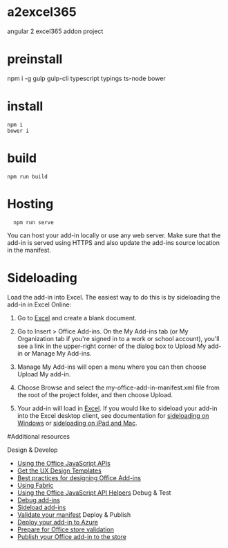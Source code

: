 # a2excel365
angular 2 excel365 addon project

# preinstall
npm i -g gulp gulp-cli typescript typings ts-node bower

# install

```
npm i
bower i
```

# build

```
npm run build
```

# Hosting
```
  npm run serve
```

You can host your add-in locally or use any web server. Make sure that the add-in is served using HTTPS and also update the add-ins source location in the manifest.

# Sideloading

Load the add-in into Excel. The easiest way to do this is by sideloading the add-in in Excel Online: 
1. Go to [Excel](https://office.live.com/start/Excel.aspx?auth=2&nf=1) and create a blank document.

2. Go to Insert > Office Add-ins.
 On the My Add-ins tab (or My Organization tab if you're signed in to a work or school account),
 you'll see a link in the upper-right corner of the dialog box to Upload My add-in or Manage My Add-ins.

3. Manage My Add-ins will open a menu where you can then choose Upload My add-in.

4. Choose Browse and select the my-office-add-in-manifest.xml file from the root of the project folder, and then choose Upload.

5. Your add-in will load in [Excel](https://office.live.com/start/Excel.aspx?auth=2&nf=1).
  If you would like to sideload your add-in into the Excel desktop client, see documentation for [sideloading on Windows](https://dev.office.com/docs/add-ins/testing/create-a-network-shared-folder-catalog-for-task-pane-and-content-add-ins) or [sideloading on iPad and Mac](https://dev.office.com/docs/add-ins/testing/sideload-an-office-add-in-on-ipad-and-mac).

#Additional resources

Design & Develop
  * [Using the Office JavaScript APIs](https://dev.office.com/reference/add-ins/javascript-api-for-office)
  * [Get the UX Design Templates](https://dev.office.com/docs/add-ins/design/ux-design-patterns)
  * [Best practices for designing Office Add-ins](https://dev.office.com/docs/add-ins/design/add-in-design)
  * [Using Fabric](http://dev.office.com/fabric#/get-started)
  * [Using the Office JavaScript API Helpers](https://github.com/OfficeDev/office-js-helpers)
Debug & Test
  * [Debug add-ins](https://dev.office.com/docs/add-ins/get-started/create-an-office-add-in-using-any-editor#debugging-your-office-add-in)
  * [Sideload add-ins](https://dev.office.com/docs/add-ins/testing/create-a-network-shared-folder-catalog-for-task-pane-and-content-add-ins)
  * [Validate your manifest](https://dev.office.com/docs/add-ins/testing/troubleshoot-manifest)
Deploy & Publish
  * [Deploy your add-in to Azure](https://dev.office.com/docs/add-ins/publish/host-an-office-add-in-on-microsoft-azure)
  * [Prepare for Office store validation](https://msdn.microsoft.com/en-us/library/office/jj591603.aspx#Anchor_0)
  * [Publish your Office add-in to the store](https://msdn.microsoft.com/en-us/library/office/jj220037.aspx)

